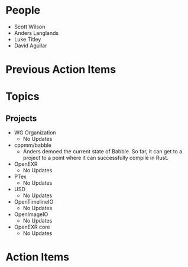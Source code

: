 People
======

- Scott Wilson
- Anders Langlands
- Luke Titley
- David Aguilar

Previous Action Items
=====================

Topics
======

Projects
--------

- WG Organization
    - No Updates
- cppmm/babble
    - Anders demoed the current state of Babble. So far, it can get to a project to a point where it can successfully compile in Rust.
- OpenEXR
    - No Updates
- PTex
    - No Updates
- USD
    - No Updates
- OpenTimelineIO
    - No Updates
- OpenImageIO
    - No Updates
- OpenEXR core
    - No Updates

Action Items
============
